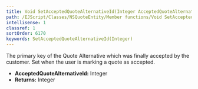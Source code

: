```yaml
---
title: Void SetAcceptedQuoteAlternativeId(Integer AcceptedQuoteAlternativeId)
path: /EJScript/Classes/NSQuoteEntity/Member functions/Void SetAcceptedQuoteAlternativeId(Integer p_0)
intellisense: 1
classref: 1
sortOrder: 6170
keywords: SetAcceptedQuoteAlternativeId(Integer)
---
```



The primary key of the Quote Alternative which was finally accepted by the customer. Set when the user is marking a quote as accepted.



* **AcceptedQuoteAlternativeId:** Integer
* **Returns:** Integer


